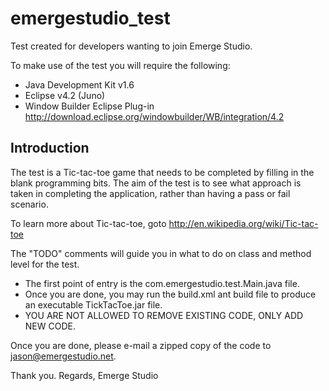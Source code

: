 emergestudio_test
=================

Test created for developers wanting to join Emerge Studio.

To make use of the test you will require the following:

*	Java Development Kit 				v1.6
*	Eclipse 							v4.2 (Juno)
*	Window Builder Eclipse Plug-in		http://download.eclipse.org/windowbuilder/WB/integration/4.2


Introduction
------------

The test is a Tic-tac-toe game that needs to be completed by filling in the blank programming bits.
The aim of the test is to see what approach is taken in completing the application, rather than having a pass 
or fail scenario.

To learn more about Tic-tac-toe, goto http://en.wikipedia.org/wiki/Tic-tac-toe

The "TODO" comments will guide you in what to do on class and method level for the test.

*	The first point of entry is the com.emergestudio.test.Main.java file.
*	Once you are done, you may run the build.xml ant build file to produce an executable TickTacToe.jar file.
*	YOU ARE NOT ALLOWED TO REMOVE EXISTING CODE, ONLY ADD NEW CODE.

Once you are done, please e-mail a zipped copy of the code to jason@emergestudio.net.

Thank you.
Regards,
Emerge Studio